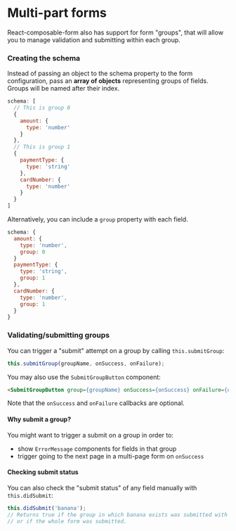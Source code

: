 # Multi-part forms

React-composable-form also has support for form "groups", that will allow you to manage validation and submitting within each group.

### Creating the schema

Instead of passing an object to the schema property to the form configuration, pass an **array of objects** representing groups of fields. Groups will be named after their index.

```js
schema: [
  // This is group 0
  {
    amount: {
      type: 'number'
    }
  },
  // This is group 1
  {
    paymentType: {
      type: 'string'
    },
    cardNumber: {
      type: 'number'
    }
  }
]
```

Alternatively, you can include a `group` property with each field.

```js
schema: {
  amount: {
    type: 'number',
    group: 0
  }
  paymentType: {
    type: 'string',
    group: 1
  },
  cardNumber: {
    type: 'number',
    group: 1
  }
}
```

### Validating/submitting groups

You can trigger a "submit" attempt on a group by calling `this.submitGroup`:

```js
this.submitGroup(groupName, onSuccess, onFailure);
```

You may also use the `SubmitGroupButton` component:

```html
<SubmitGroupButton group={groupName} onSuccess={onSuccess} onFailure={onFailure} />
```

Note that the `onSuccess` and `onFailure` callbacks are optional.

#### Why submit a group?

You might want to trigger a submit on a group in order to:

* show `ErrorMessage` components for fields in that group
* trigger going to the next page in a multi-page form on `onSuccess`

#### Checking submit status

You can also check the "submit status" of any field manually with `this.didSubmit`:

```js
this.didSubmit('banana');
// Returns true if the group in which banana exists was submitted with submitGroup,
// or if the whole form was submitted.
```



